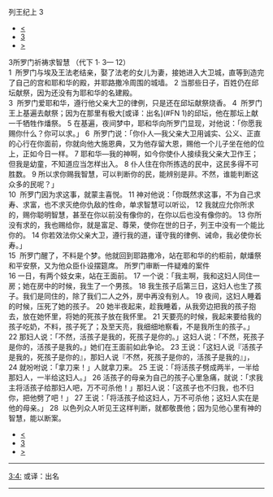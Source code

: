 ﻿





 列王纪上 3




* [<](bible/1KI02.md)
* [3](bible/1KI.md)
* [>](bible/1KI04.md)



 
3所罗门祈祷求智慧 （代下
1·
3—
12）  
1  所罗门与埃及王法老结亲，娶了法老的女儿为妻，接她进入大卫城，直等到造完了自己的宫和耶和华的殿，并耶路撒冷周围的城墙。 
2 当那些日子，百姓仍在邱坛献祭，因为还没有为耶和华的名建殿。  
3  所罗门爱耶和华，遵行他父亲大卫的律例，只是还在邱坛献祭烧香。 
4  所罗门王上基遍去献祭；因为在那里有极大[或译：出名](#FN
1)的邱坛，他在那坛上献一千牺牲作燔祭。 
5 在基遍，夜间梦中，耶和华向所罗门显现，对他说：「你愿我赐你什么？你可以求。」 
6  所罗门说：「你仆人—我父亲大卫用诚实、公义、正直的心行在你面前，你就向他大施恩典，又为他存留大恩，赐他一个儿子坐在他的位上，正如今日一样。 
7 耶和华—我的神啊，如今你使仆人接续我父亲大卫作王；但我是幼童，不知道应当怎样出入。 
8 仆人住在你所拣选的民中，这民多得不可胜数。 
9 所以求你赐我智慧，可以判断你的民，能辨别是非。不然，谁能判断这众多的民呢？」  
10  所罗门因为求这事，就蒙主喜悦。 
11 神对他说：「你既然求这事，不为自己求寿、求富，也不求灭绝你仇敌的性命，单求智慧可以听讼， 
12 我就应允你所求的，赐你聪明智慧，甚至在你以前没有像你的，在你以后也没有像你的。 
13 你所没有求的，我也赐给你，就是富足、尊荣，使你在世的日子，列王中没有一个能比你的。 
14 你若效法你父亲大卫，遵行我的道，谨守我的律例、诫命，我必使你长寿。」  
15  所罗门醒了，不料是个梦。他就回到耶路撒冷，站在耶和华的约柜前，献燔祭和平安祭，又为他众臣仆设摆筵席。 所罗门审断一件疑难的案件  
16 一日，有两个妓女来，站在王面前。 
17 一个说：「我主啊，我和这妇人同住一房；她在房中的时候，我生了一个男孩。 
18 我生孩子后第三日，这妇人也生了孩子。我们是同住的，除了我们二人之外，房中再没有别人。 
19 夜间，这妇人睡着的时候，压死了她的孩子。 
20 她半夜起来，趁我睡着，从我旁边把我的孩子抱去，放在她怀里，将她的死孩子放在我怀里。 
21 天要亮的时候，我起来要给我的孩子吃奶，不料，孩子死了；及至天亮，我细细地察看，不是我所生的孩子。」 
22 那妇人说：「不然，活孩子是我的，死孩子是你的。」这妇人说：「不然，死孩子是你的，活孩子是我的。」她们在王面前如此争论。 
23 王说：「这妇人说『活孩子是我的，死孩子是你的』，那妇人说『不然，死孩子是你的，活孩子是我的』」， 
24 就吩咐说：「拿刀来！」人就拿刀来。 
25 王说：「将活孩子劈成两半，一半给那妇人，一半给这妇人。」 
26 活孩子的母亲为自己的孩子心里急痛，就说：「求我主将活孩子给那妇人吧，万不可杀他！」那妇人说：「这孩子也不归我，也不归你，把他劈了吧！」 
27 王说：「将活孩子给这妇人，万不可杀他；这妇人实在是他的母亲。」 
28  以色列众人听见王这样判断，就都敬畏他；因为见他心里有神的智慧，能以断案。 
* [<](bible/1KI02.md)
* [3](bible/1KI.md)
* [>](bible/1KI04.md)





---


[3:4:](#V4)
或译：出名




---









